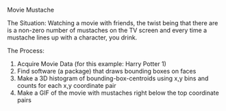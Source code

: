 Movie Mustache

The Situation:
Watching a movie with friends, the twist being that there are is a non-zero number of mustaches on the TV screen and every time a mustache lines up with a character, you drink.

The Process:
1) Acquire Movie Data (for this example: Harry Potter 1)
2) Find software (a package) that draws bounding boxes on faces
3) Make a 3D histogram of bounding-box-centroids using x,y bins and counts for each x,y coordinate pair
4) Make a GIF of the movie with mustaches right below the top coordinate pairs
